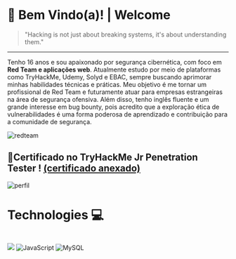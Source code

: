# 👋 Bem Vindo(a)! | Welcome
> "Hacking is not just about breaking systems, it's about understanding them."  
--- 
Tenho 16 anos e sou apaixonado por segurança cibernética, com foco em **Red Team e aplicações web**. Atualmente estudo por meio de plataformas como TryHackMe, Udemy, Solyd e EBAC, sempre buscando aprimorar minhas habilidades técnicas e práticas. Meu objetivo é me tornar um profissional de Red Team e futuramente atuar para empresas estrangeiras na área de segurança ofensiva. Além disso, tenho inglês fluente e um grande interesse em bug bounty, pois acredito que a exploração ética de vulnerabilidades é uma forma poderosa de aprendizado e contribuição para a comunidade de segurança.  

![redteam](https://encrypted-tbn0.gstatic.com/images?q=tbn:ANd9GcSksJkwwob0nqQ1cNyh41Z-5L4LdhCUUpjOoQ&s)


📃Certificado no **TryHackMe** Jr Penetration Tester ! [(certificado anexado)](https://files.catbox.moe/a7ha9m.pdf)
---
![perfil](https://files.catbox.moe/utl6hu.png)

# Technologies 💻
<div style="display: inline_block"><br/>
    <img src="https://img.shields.io/badge/Python-FFD43B?style=for-the-badge&logo=python&logoColor=blue">
    <img src="https://img.shields.io/badge/javascript-%23323330.svg?style=for-the-badge&logo=javascript&logoColor=%23F7DF1E" alt="JavaScript">
    <img src="https://img.shields.io/badge/mysql-%2300f.svg?style=for-the-badge&logo=mysql&logoColor=white" alt="MySQL">
